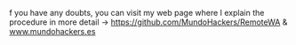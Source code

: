 f you have any doubts, you can visit my web page where I explain the procedure in more detail -> https://github.com/MundoHackers/RemoteWA & www.mundohackers.es
